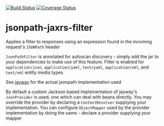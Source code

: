 [![Build Status](https://travis-ci.org/lev-kuznetsov/jsonpath-jaxrs-filter.svg?branch=master)](https://travis-ci.org/lev-kuznetsov/jsonpath-jaxrs-filter) [![Coverage Status](https://coveralls.io/repos/github/lev-kuznetsov/jsonpath-jaxrs-filter/badge.svg?branch=master)](https://coveralls.io/github/lev-kuznetsov/jsonpath-jaxrs-filter?branch=master)

# jsonpath-jaxrs-filter

Applies a filter to responses using an expression found in the incoming request's `JSONPath` header

`JsonPathFilter` is annotated for autoscan discovery - simply add the jar to your dependencies to make use of this feature. Filter is enabled for `application/json`, `application/yaml`, `text/yaml`, `application/xml`, and `text/xml` entity media types

See [jayway](https://github.com/json-path/JsonPath) for the actual jsonpath implementation used

By default a custom Jackson based implementation of jayway's `JsonProvider` is used, one which can deal with beans directly. You may override the provider by declaring a `ContextResolver` supplying your implementation. You can configure `ObjectMapper` used by the provider implementation by doing the same - declare a provider supplying your mapper
